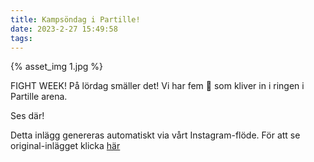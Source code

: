 ```yaml
---
title: Kampsöndag i Partille!
date: 2023-2-27 15:49:58
tags:
---
```

<div class="postId" style="display: none;">ID: 18349149271023653</div>

<div class="postImageContainer">
{% asset_img 1.jpg %}
</div>




FIGHT WEEK! På lördag smäller det! Vi har fem 🦁 som kliver in i ringen i Partille arena. 

Ses där!

<div class="automaticGeneratedPostDescription">
Detta inlägg genereras automatiskt via vårt Instagram-flöde. För att se original-inlägget klicka <a target="_blank" href="https://www.instagram.com/p/CpK3fseDrDL/">här</a>
</div>
<br>
